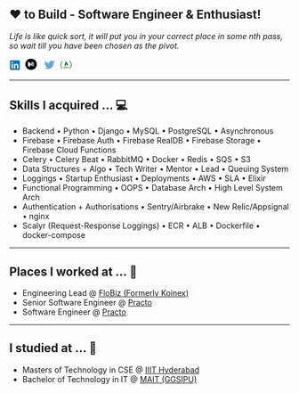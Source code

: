 ## :heart: to Build - Software Engineer & Enthusiast!

_Life is like quick sort, it will put you in your correct place in some nth pass, so wait till you have been chosen as the pivot._

<a href="https://www.linkedin.com/in/sajalsarwar/" target="_blank"><img width="20" src="https://raw.githubusercontent.com/cosmos-sajal/cosmos-sajal/master/images/linkedin.png"></a>
<a href="https://medium.com/@cosmos_sajal" target="_blank"><img width="30" src="https://raw.githubusercontent.com/cosmos-sajal/cosmos-sajal/master/images/medium.png"></a>
<a href="https://twitter.com/cosmos_sajal" target="_blank"><img width="30" src="https://raw.githubusercontent.com/cosmos-sajal/cosmos-sajal/master/images/twitter.jpg"></a>
<a href="https://www.freecodecamp.org/news/author/sajal/" target="_blank"><img width="20" src="https://raw.githubusercontent.com/cosmos-sajal/cosmos-sajal/master/images/freecodecamp.png"></a>

---

Skills I acquired ... :computer:
--


- Backend • Python • Django • MySQL • PostgreSQL • Asynchronous
- Firebase • Firebase Auth • Firebase RealDB • Firebase Storage • Firebase Cloud Functions
- Celery • Celery Beat • RabbitMQ • Docker • Redis • SQS • S3
- Data Structures + Algo • Tech Writer • Mentor • Lead • Queuing System
- Loggings • Startup Enthusiast • Deployments • AWS • SLA • Elixir
- Functional Programming • OOPS • Database Arch • High Level System Arch
- Authentication + Authorisations • Sentry/Airbrake • New Relic/Appsignal • nginx
- Scalyr (Request-Response Loggings) • ECR • ALB • Dockerfile • docker-compose
---

Places I worked at ... :office:
--

- Engineering Lead @ [FloBiz (Formerly Koinex)](https://flobiz.in/)
- Senior Software Engineer @ [Practo](https://www.practo.com/)
- Software Engineer @ [Practo](https://www.practo.com/)

---

I studied at ... :school:
--

- Masters of Technology in CSE @ [IIIT Hyderabad](https://www.iiit.ac.in/)
- Bachelor of Technology in IT @ [MAIT (GGSIPU)](https://mait.ac.in/)

<!--
**cosmos-sajal/cosmos-sajal** is a ✨ _special_ ✨ repository because its `README.md` (this file) appears on your GitHub profile.

Here are some ideas to get you started:

- 🔭 I’m currently working on ...
- 🌱 I’m currently learning ...
- 👯 I’m looking to collaborate on ...
- 🤔 I’m looking for help with ...
- 💬 Ask me about ...
- 📫 How to reach me: ...
- 😄 Pronouns: ...
- ⚡ Fun fact: ...
-->
